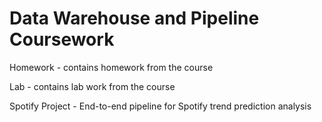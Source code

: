 # Data Warehouse and Pipeline Coursework

Homework - contains homework from the course

Lab - contains lab work from the course

Spotify Project - End-to-end pipeline for Spotify trend prediction analysis
